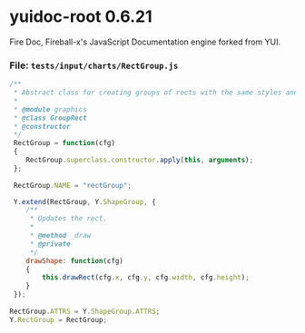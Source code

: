 
# yuidoc-root 0.6.21

Fire Doc, Fireball-x&#x27;s JavaScript Documentation engine forked from YUI.


### File: `tests/input/charts/RectGroup.js`

```js
/**
 * Abstract class for creating groups of rects with the same styles and dimensions.
 *
 * @module graphics
 * @class GroupRect
 * @constructor
 */
 RectGroup = function(cfg)
 {
    RectGroup.superclass.constructor.apply(this, arguments);
 };
    
 RectGroup.NAME = "rectGroup";

 Y.extend(RectGroup, Y.ShapeGroup, {    
    /**
     * Updates the rect.
     *
     * @method _draw
     * @private
     */
    drawShape: function(cfg)
    {
        this.drawRect(cfg.x, cfg.y, cfg.width, cfg.height);
    }
 });
    
RectGroup.ATTRS = Y.ShapeGroup.ATTRS;
Y.RectGroup = RectGroup;

```
